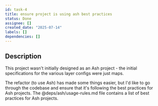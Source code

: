 ```yaml
---
id: task-4
title: ensure project is using ash best practices
status: Done
assignee: []
created_date: "2025-07-14"
labels: []
dependencies: []
---
```


## Description

This project wasn't initially designed as an Ash project - the initial
specifications for the various layer configs were just maps.

The refactor (to use Ash) has made some things easier, but I'd like to go
through the codebase and ensure that it's following the best practices for Ash
projects. The @deps/ash/usage-rules.md file contains a list of best practices
for Ash projects.
